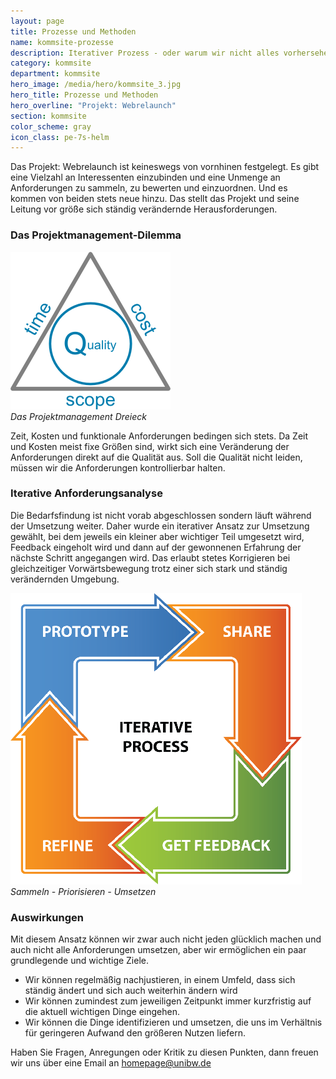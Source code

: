 ```yaml
---
layout: page
title: Prozesse und Methoden
name: kommsite-prozesse
description: Iterativer Prozess - oder warum wir nicht alles vorhersehen können
category: kommsite
department: kommsite
hero_image: /media/hero/kommsite_3.jpg
hero_title: Prozesse und Methoden
hero_overline: "Projekt: Webrelaunch"
section: kommsite
color_scheme: gray
icon_class: pe-7s-helm
---
```


Das Projekt: Webrelaunch ist keineswegs von vornhinen festgelegt. Es gibt eine Vielzahl an Interessenten einzubinden und eine Unmenge an Anforderungen zu sammeln, zu bewerten und einzuordnen. Und es kommen von beiden stets neue hinzu. Das stellt das Projekt und seine Leitung vor größe sich ständig verändernde Herausforderungen.


### Das Projektmanagement-Dilemma

<p class="text-center">
<img src="/media/kommsite/quality.png">
<br> <em>Das Projektmanagement Dreieck</em>
</p>

Zeit, Kosten und funktionale Anforderungen bedingen sich stets. Da Zeit und Kosten meist fixe Größen sind, wirkt sich eine Veränderung der Anforderungen direkt auf die Qualität aus. Soll die Qualität nicht leiden, müssen wir die Anforderungen kontrollierbar halten.


### Iterative Anforderungsanalyse

Die Bedarfsfindung ist nicht vorab abgeschlossen sondern läuft während der Umsetzung weiter. Daher wurde ein iterativer Ansatz zur Umsetzung gewählt, bei dem jeweils ein kleiner aber wichtiger Teil umgesetzt wird, Feedback eingeholt wird und dann auf der gewonnenen Erfahrung der nächste Schritt angegangen wird. Das erlaubt stetes Korrigieren bei gleichzeitiger Vorwärtsbewegung trotz einer sich stark und ständig verändernden Umgebung.

<p class="text-center">
<img class="text-center" src="/media/kommsite/interactive_process.png">
<br><em>Sammeln - Priorisieren - Umsetzen</em>
</p>


### Auswirkungen

Mit diesem Ansatz können wir zwar auch nicht jeden glücklich machen und auch nicht alle Anforderungen umsetzen, aber wir ermöglichen ein paar grundlegende und wichtige Ziele.

<ul class="list check mb-30 mt-30">
<li>Wir können regelmäßig nachjustieren, in einem Umfeld, dass sich ständig ändert und sich auch weiterhin ändern wird
</li>
<li>Wir können zumindest zum jeweiligen Zeitpunkt immer kurzfristig auf die aktuell wichtigen Dinge eingehen.
</li>
<li>Wir können die Dinge identifizieren und umsetzen, die uns im Verhältnis für geringeren Aufwand den größeren Nutzen liefern.
</li>
</ul>

Haben Sie Fragen, Anregungen oder Kritik zu diesen Punkten, dann freuen wir uns über eine Email an <a class="btn btn-xl btn-theme-colored" href="mailto:homepage@unibw.de"><i class="fa fa-envelope-o"></i> homepage@unibw.de</a>
